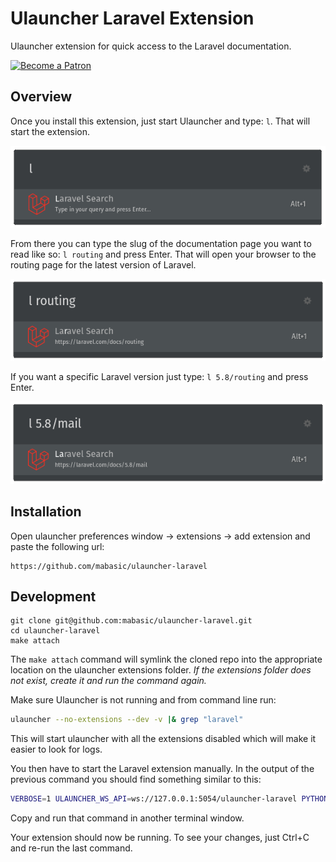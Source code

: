 # Ulauncher Laravel Extension

Ulauncher extension for quick access to the Laravel documentation.

[![Become a Patron](https://img.shields.io/badge/Become%20a-Patron-f96854.svg?style=for-the-badge)](https://www.patreon.com/laravelista)

## Overview

Once you install this extension, just start Ulauncher and type: `l`. That will start the extension.

![Command](./screenshots/command.png)

From there you can type the slug of the documentation page you want to read like so: `l routing` and press Enter. That will open your browser to the routing page for the latest version of Laravel.

![Default Laravel Version](./screenshots/default.png)

If you want a specific Laravel version just type: `l 5.8/routing` and press Enter.

![Specific Laravel Version](./screenshots/specific.png)

## Installation

Open ulauncher preferences window -> extensions -> add extension and paste the following url:

```
https://github.com/mabasic/ulauncher-laravel
```

## Development

```
git clone git@github.com:mabasic/ulauncher-laravel.git
cd ulauncher-laravel
make attach
```

The `make attach` command will symlink the cloned repo into the appropriate location on the ulauncher extensions folder. _If the extensions folder does not exist, create it and run the command again._

Make sure Ulauncher is not running and from command line run:

```sh
ulauncher --no-extensions --dev -v |& grep "laravel"
```

This will start ulauncher with all the extensions disabled which will make it easier to look for logs.

You then have to start the Laravel extension manually. In the output of the previous command you should find something similar to this:

```sh
VERBOSE=1 ULAUNCHER_WS_API=ws://127.0.0.1:5054/ulauncher-laravel PYTHONPATH=/usr/lib/python3/dist-packages /usr/bin/python3 /home/mabasic/.cache/ulauncher_cache/extensions/ulauncher-laravel/main.py
```

Copy and run that command in another terminal window.

Your extension should now be running. To see your changes, just Ctrl+C and re-run the last command.